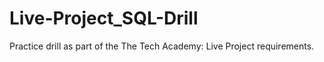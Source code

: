 # Live-Project_SQL-Drill
Practice drill as part of the The Tech Academy: Live Project requirements.
